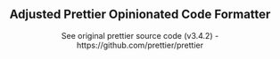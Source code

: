 
<h2 align="center">Adjusted Prettier Opinionated Code Formatter</h2>

<p align="center">See original prettier source code (v3.4.2) - https://github.com/prettier/prettier</p>
